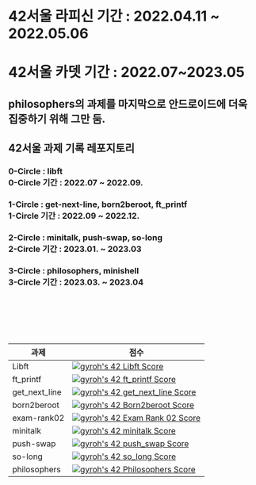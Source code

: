 <h1>42서울 라피신 기간 : 2022.04.11 ~ 2022.05.06
<h1>42서울 카뎃 기간 : 2022.07~2023.05
<h2>philosophers의 과제를 마지막으로 안드로이드에 더욱 집중하기 위해 그만 둠.

<h2>42서울 과제 기록 레포지토리<br>

<h3>0-Circle : libft<br>
0-Circle 기간 : 2022.07 ~ 2022.09.<br>

  
<h3>1-Circle : get-next-line, born2beroot, ft_printf<br>
1-Circle 기간 : 2022.09 ~ 2022.12.<br>

  
<h3>2-Circle : minitalk, push-swap, so-long<br>
2-Circle 기간 : 2023.01. ~ 2023.03<br>


<h3>3-Circle : philosophers, minishell<br>
3-Circle 기간 : 2023.03. ~ 2023.04<br>

<br><br><br><br>
<table>
  <thead>
    <tr>
      <th>과제</th>
      <th>점수</th>
    </tr>
  </thead>
  <tbody>
    <tr>
      <td>Libft</td>
      <td><a href="https://github.com/JaeSeoKim/badge42"><img src="https://badge42.vercel.app/api/v2/cl5djg455004909mh8s6gxle4/project/2647787" alt="gyroh's 42 Libft Score" /></a></td>
    </tr>
    <tr>
      <td>ft_printf</td>
      <td><a href="https://github.com/JaeSeoKim/badge42"><img src="https://badge42.vercel.app/api/v2/cl5djg455004909mh8s6gxle4/project/2755518" alt="gyroh's 42 ft_printf Score" /></a></td>
    </tr>
    <tr>
      <td>get_next_line</td>
      <td><a href="https://github.com/JaeSeoKim/badge42"><img src="https://badge42.vercel.app/api/v2/cl5djg455004909mh8s6gxle4/project/2755519" alt="gyroh's 42 get_next_line Score" /></a></td>
    </tr>
    <tr>
      <td>born2beroot</td>
      <td><a href="https://github.com/JaeSeoKim/badge42"><img src="https://badge42.vercel.app/api/v2/cl5djg455004909mh8s6gxle4/project/2755517" alt="gyroh's 42 Born2beroot Score" /></a></td>
    </tr>
    <tr>
      <td>exam-rank02</td>
      <td><a href="https://github.com/JaeSeoKim/badge42"><img src="https://badge42.vercel.app/api/v2/cl5djg455004909mh8s6gxle4/project/3001907" alt="gyroh's 42 Exam Rank 02 Score" /></a></td>
    </tr>
    <tr>
      <td>minitalk</td>
      <td><a href="https://github.com/JaeSeoKim/badge42"><img src="https://badge42.vercel.app/api/v2/cl5djg455004909mh8s6gxle4/project/2947350" alt="gyroh's 42 minitalk Score" /></a></td>
    </tr>
    <tr>
      <td>push-swap</td>
      <td><a href="https://github.com/JaeSeoKim/badge42"><img src="https://badge42.vercel.app/api/v2/cl5djg455004909mh8s6gxle4/project/2947349" alt="gyroh's 42 push_swap Score" /></a></td>
    </tr>
    <tr>
      <td>so-long</td>
      <td><a href="https://github.com/JaeSeoKim/badge42"><img src="https://badge42.vercel.app/api/v2/cl5djg455004909mh8s6gxle4/project/2947351" alt="gyroh's 42 so_long Score" /></a></td>
    </tr>
    <tr>
      <td>philosophers</td>
      <td><a href="https://github.com/JaeSeoKim/badge42"><img src="https://badge42.vercel.app/api/v2/cl5djg455004909mh8s6gxle4/project/3044926" alt="gyroh's 42 Philosophers Score" /></a></td>
    </tr>
  </tbody>
  </table>
